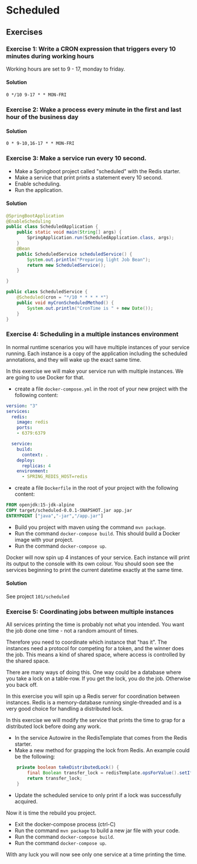 # Scheduled

## Exercises

### Exercise 1: Write a CRON expression that triggers every 10 minutes during working hours
Working hours are set to 9 - 17, monday to friday.

#### Solution
```
0 */10 9-17 * * MON-FRI
```

### Exercise 2: Wake a process every minute in the first and last hour of the business day

#### Solution
```
0 * 9-10,16-17 * * MON-FRI
```

### Exercise 3: Make a service run every 10 second.
- Make a Springboot project called "scheduled" with the Redis starter.
- Make a service that print prints a statement every 10 second.
- Enable scheduling.
- Run the application.

#### Solution
```java
@SpringBootApplication
@EnableScheduling
public class ScheduledApplication {
    public static void main(String[] args) {
        SpringApplication.run(ScheduledApplication.class, args);
    }
    @Bean
    public ScheduledService scheduledService() {
        System.out.println("Preparing light Job Bean");
        return new ScheduledService();
    }

}
```

````java
public class ScheduledService {
    @Scheduled(cron = "*/10 * * * * *")
    public void myCronScheduledMethod() {
        System.out.println("CronTime is " + new Date());
    }
}
````


### Exercise 4: Scheduling in a multiple instances environment
In normal runtime scenarios you will have multiple instances of your service running.
Each instance is a copy of the application including the scheduled annotations, and they will wake up the exact same time.

In this exercise we will make your service run with multiple instances. We are going to use Docker for that.

- create a file `docker-compose.yml` in the root of your new project with the following content:
```yaml
version: "3"
services:
  redis:
    image: redis
    ports:
    - 6379:6379

  service:
    build:
      context: .
    deploy:
      replicas: 4
    environment:
      - SPRING_REDIS_HOST=redis
```
- create a file `Dockerfile` in the root of your project with the following content: 
```dockerfile
FROM openjdk:15-jdk-alpine
COPY target/scheduled-0.0.1-SNAPSHOT.jar app.jar
ENTRYPOINT ["java","-jar","/app.jar"]
```
- Build you project with maven using the command `mvn package`.
- Run the command `docker-compose build`. This should build a Docker image with your project.
- Run the command `docker-compose up`.

Docker will now spin up 4 instances of your service. Each instance will print its output to the console with its own colour.
You should soon see the services beginning to print the current datetime exactly at the same time.

#### Solution
See project `101/scheduled`


### Exercise 5: Coordinating jobs between multiple instances
All services printing the time is probably not what you intended. You want the job done one time - not a random amount of times.

Therefore you need to coordinate which instance that "has it". The instances need a protocol for competing for a token, and the winner does the job.
This means a kind of shared space, where access is controlled by the shared space.

There are many ways of doing this. One way could be a database where you take a lock on a table-row. If you get the lock, you do the job. Otherwise you back off.

In this exercise you will spin up a Redis server for coordination between instances.
Redis is a memory-database running single-threaded and is a very good choice for handling a distributed lock.

In this exercise we will modify the service that prints the time to grap for a distributed lock before doing any work.

- In the service Autowire in the RedisTemplate that comes from the Redis starter.
- Make a new method for grapping the lock from Redis. An example could be the following: 
```java
    private boolean takeDistributedLock() {
        final Boolean transfer_lock = redisTemplate.opsForValue().setIfAbsent("TRANSFER_LOCK", LocalDateTime.now().format(DateTimeFormatter.ISO_LOCAL_DATE_TIME), 5, TimeUnit.SECONDS);
        return transfer_lock;
    }
```
- Update the scheduled service to only print if a lock was successfully acquired.

Now it is time the rebuild you project.
- Exit the docker-compose process (ctrl-C)
- Run the command `mvn package` to build a new jar file with your code.
- Run the command `docker-compose build`. 
- Run the command `docker-compose up`.

With any luck you will now see only one service at a time printing the time.
